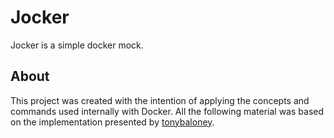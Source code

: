 # Jocker

Jocker is a simple docker mock.

## About

This project was created with the intention of applying the concepts and commands used internally with Docker. All the
following material was based on the implementation presented by [tonybaloney](https://github.com/tonybaloney/mocker).


